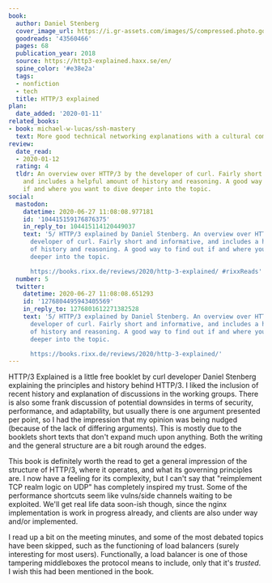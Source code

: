 ```yaml
---
book:
  author: Daniel Stenberg
  cover_image_url: https://i.gr-assets.com/images/S/compressed.photo.goodreads.com/books/1547455205l/43560466._SX98_.jpg
  goodreads: '43560466'
  pages: 68
  publication_year: 2018
  source: https://http3-explained.haxx.se/en/
  spine_color: '#e38e2a'
  tags:
  - nonfiction
  - tech
  title: HTTP/3 explained
plan:
  date_added: '2020-01-11'
related_books:
- book: michael-w-lucas/ssh-mastery
  text: More good technical networking explanations with a cultural component.
review:
  date_read:
  - 2020-01-12
  rating: 4
  tldr: An overview over HTTP/3 by the developer of curl. Fairly short and informative,
    and includes a helpful amount of history and reasoning. A good way to find out
    if and where you want to dive deeper into the topic.
social:
  mastodon:
    datetime: 2020-06-27 11:08:08.977181
    id: '104415159176876375'
    in_reply_to: 104415114120449037
    text: '5/ HTTP/3 explained by Daniel Stenberg. An overview over HTTP/3 by the
      developer of curl. Fairly short and informative, and includes a helpful amount
      of history and reasoning. A good way to find out if and where you want to dive
      deeper into the topic.

      https://books.rixx.de/reviews/2020/http-3-explained/ #rixxReads'
  number: 5
  twitter:
    datetime: 2020-06-27 11:08:08.651293
    id: '1276804495943405569'
    in_reply_to: 1276801612271382528
    text: '5/ HTTP/3 explained by Daniel Stenberg. An overview over HTTP/3 by the
      developer of curl. Fairly short and informative, and includes a helpful amount
      of history and reasoning. A good way to find out if and where you want to dive
      deeper into the topic.

      https://books.rixx.de/reviews/2020/http-3-explained/'
---
```


HTTP/3 Explained is a little free booklet by curl developer Daniel Stenberg explaining the principles and history behind HTTP/3. I liked the inclusion of recent history and explanation of discussions in the working groups. There is also some frank discussion of potential downsides in terms of security, performance, and adaptability, but usually there is one argument presented per point, so I had the impression that my opinion was being nudged (because of the lack of differing arguments). This is mostly due to the booklets short texts that don't expand much upon anything. Both the writing and the general structure are a bit rough around the edges.

This book is definitely worth the read to get a general impression of the structure of HTTP/3, where it operates, and what its governing principles are. I now have a feeling for its complexity, but I can't say that "reimplement TCP realm logic on UDP" has completely inspired my trust. Some of the performance shortcuts seem like vulns/side channels waiting to be exploited. We'll get real life data soon-ish though, since the nginx implementation is work in progress already, and clients are also under way and/or implemented.

I read up a bit on the meeting minutes, and some of the most debated topics have been skipped, such as the functioning of load balancers (surely interesting for most users). Functionally, a load balancer is one of those tampering middleboxes the protocol means to include, only that it's *trusted*. I wish this had been mentioned in the book.
